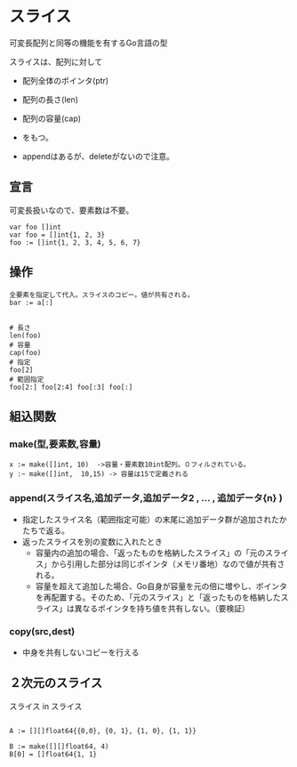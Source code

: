 # スライス
可変長配列と同等の機能を有するGo言語の型

スライスは、配列に対して
- 配列全体のポインタ(ptr)
- 配列の長さ(len)
- 配列の容量(cap)
- をもつ。

- appendはあるが、deleteがないので注意。


## 宣言
可変長扱いなので、要素数は不要。
```
var foo []int
var foo = []int{1, 2, 3}
foo := []int{1, 2, 3, 4, 5, 6, 7}
```

## 操作

```
全要素を指定して代入。スライスのコピー。値が共有される。
bar := a[:]


# 長さ
len(foo)
# 容量
cap(foo)
# 指定
foo[2]
# 範囲指定
foo[2:] foo[2:4] foo[:3] foo[:]
```

## 組込関数

### make(型,要素数,容量)
```
x := make([]int, 10)  ->容量・要素数10int配列。０フィルされている。
y :~ make([]int,  10,15) -> 容量は15で定義される
```

### append(スライス名,追加データ,追加データ2 , ... , 追加データ{n} )
- 指定したスライス名（範囲指定可能）の末尾に追加データ群が追加されたかたちで返る。
- 返ったスライスを別の変数に入れたとき
	- 容量内の追加の場合、「返ったものを格納したスライス」の「元のスライス」から引用した部分は同じポインタ（メモリ番地）なので値が共有される。
	- 容量を超えて追加した場合、Go自身が容量を元の倍に増やし、ポインタを再配置する。そのため、「元のスライス」と「返ったものを格納したスライス」は異なるポインタを持ち値を共有しない。（要検証）

### copy(src,dest)
- 中身を共有しないコピーを行える


## ２次元のスライス
スライス in スライス

```

A := [][]float64{{0,0}, {0, 1}, {1, 0}, {1, 1}}

B := make([][]float64, 4)
B[0] = []float64{1, 1}


```

